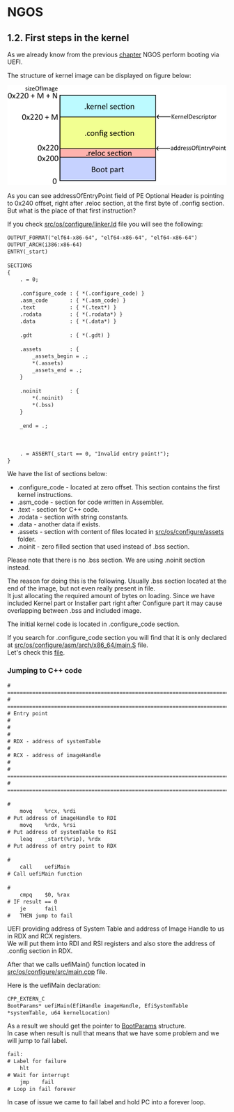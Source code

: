 NGOS
====

1.2. First steps in the kernel
------------------------------

As we already know from the previous [chapter](../1.%20PC%20turning%20on/README.md#uefi) NGOS perform booting via UEFI.

The structure of kernel image can be displayed on figure below:

<p align="center">
    <img src="https://github.com/Gris87/ngos/blob/master/docs/1.%20Booting/1.%20PC%20turning%20on/Image%20structure.png?raw=true" alt="Image structure"/>
</p>

As you can see addressOfEntryPoint field of PE Optional Header is pointing to 0x240 offset, right after .reloc section, at the first byte of .config section.<br/>
But what is the place of that first instruction?

If you check [src/os/configure/linker.ld](../../../src/os/configure/linker.ld) file you will see the following:

```
OUTPUT_FORMAT("elf64-x86-64", "elf64-x86-64", "elf64-x86-64")
OUTPUT_ARCH(i386:x86-64)
ENTRY(_start)

SECTIONS
{
    . = 0;

    .configure_code : { *(.configure_code) }
    .asm_code       : { *(.asm_code) }
    .text           : { *(.text*) }
    .rodata         : { *(.rodata*) }
    .data           : { *(.data*) }

    .gdt            : { *(.gdt) }

    .assets         : {
        _assets_begin = .;
        *(.assets)
        _assets_end = .;
    }

    .noinit         : {
        *(.noinit)
        *(.bss)
    }

    _end = .;



    . = ASSERT(_start == 0, "Invalid entry point!");
}
```

We have the list of sections below:
* .configure_code - located at zero offset. This section contains the first kernel instructions.
* .asm_code - section for code written in Assembler.
* .text - section for C++ code.
* .rodata - section with string constants.
* .data - another data if exists.
* .assets - section with content of files located in [src/os/configure/assets](../../../src/os/configure/assets) folder.
* .noinit - zero filled section that used instead of .bss section.

Please note that there is no .bss section. We are using .noinit section instead.

The reason for doing this is the following. Usually .bss section located at the end of the image, but not even really present in file.<br/>
It just allocating the required amount of bytes on loading. Since we have included Kernel part or Installer part right after Configure part it may cause overlapping between .bss and included image.

The initial kernel code is located in .configure_code section.

If you search for .configure_code section you will find that it is only declared at [src/os/configure/asm/arch/x86_64/main.S](../../../src/os/configure/asm/arch/x86_64/main.S) file.<br/>
Let's check this [file](../../../src/os/configure/asm/arch/x86_64/main.S).

### Jumping to C++ code

```
# ============================================================================= # =============================================================================
# Entry point                                                                   #
#                                                                               #
# RDX - address of systemTable                                                  #
# RCX - address of imageHandle                                                  #
# ============================================================================= # =============================================================================
                                                                                #
    movq    %rcx, %rdi                                                          # Put address of imageHandle to RDI
    movq    %rdx, %rsi                                                          # Put address of systemTable to RSI
    leaq    _start(%rip), %rdx                                                  # Put address of entry point to RDX
                                                                                #
    call    uefiMain                                                            # Call uefiMain function
                                                                                #
    cmpq    $0, %rax                                                            # IF result == 0
    je      fail                                                                #   THEN jump to fail
```

UEFI providing address of System Table and address of Image Handle to us in RDX and RCX registers.<br/>
We will put them into RDI and RSI registers and also store the address of .config section in RDX.

After that we calls uefiMain() function located in [src/os/configure/src/main.cpp](https://github.com/Gris87/ngos/blob/master/src/os/configure/src/main.cpp#L106) file.

Here is the uefiMain declaration:

```
CPP_EXTERN_C
BootParams* uefiMain(EfiHandle imageHandle, EfiSystemTable *systemTable, u64 kernelLocation)
```

As a result we should get the pointer to [BootParams](../../../src/os/include/bootparams/bootparams.h) structure.<br/>
In case when result is null that means that we have some problem and we will jump to fail label.

```
fail:                                                                           # Label for failure
    hlt                                                                         # Wait for interrupt
    jmp    fail                                                                 # Loop in fail forever
```

In case of issue we came to fail label and hold PC into a forever loop.
